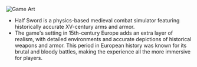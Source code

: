 ![Game Art](https://media.discordapp.net/attachments/1213768500225638460/1216987766743629905/HS_Wallpaper1_002.png?ex=6602632e&is=65efee2e&hm=a6efca3550b010dad9766b01053b52b3a460329ff78951e5cb62d1448a62b47e&=&format=webp&quality=lossless&width=1193&height=671)
- Half Sword is a physics-based medieval combat simulator featuring historically accurate XV-century arms and armor.
- The game's setting in 15th-century Europe adds an extra layer of realism, with detailed environments and accurate depictions of historical weapons and armor. This period in European history was known for its brutal and bloody battles, making the experience all the more immersive for players.
